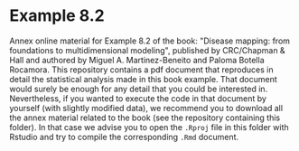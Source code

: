 # Example 8.2

Annex online material for Example 8.2 of the book: "Disease mapping: from foundations to multidimensional modeling", published by CRC/Chapman & Hall and authored by Miguel A. Martinez-Beneito and Paloma Botella Rocamora. This repository contains a pdf document that reproduces in detail the statistical analysis made in this book example. That document would surely be enough for any detail that you could be interested in. Nevertheless, if you wanted to execute the code in that document by yourself (with slightly modified data), we recommend you to download all the annex material related to the book (see the repository containing this folder). In that case we advise you to open the `.Rproj` file in this folder with Rstudio and try to compile the corresponding `.Rmd` document. 
